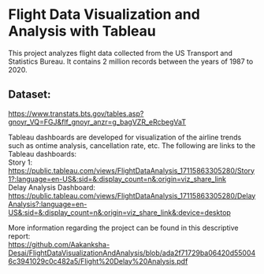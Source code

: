 # ﻿Flight Data Visualization and Analysis with Tableau

This project analyzes flight data collected from the US Transport and Statistics Bureau. It contains 2 million records between the years of 1987 to 2020.<br>
## Dataset:<br>
https://www.transtats.bts.gov/tables.asp?gnoyr_VQ=FGJ&flf_gnoyr_anzr=g_bagVZR_eRcbegVaT<br>

Tableau dashboards are developed for visualization of the airline trends such as ontime analysis, cancellation rate, etc.
The following are links to the Tableau dashboards:<br>
Story 1: https://public.tableau.com/views/FlightDataAnalysis_17115863305280/Story1?:language=en-US&:sid=&:display_count=n&:origin=viz_share_link <br>
Delay Analysis Dashboard: https://public.tableau.com/views/FlightDataAnalysis_17115863305280/DelayAnalysis?:language=en-US&:sid=&:display_count=n&:origin=viz_share_link&:device=desktop

More information regarding the project can be found in this descriptive report:<br>
https://github.com/Aakanksha-Desai/FlightDataVisualizationAndAnalysis/blob/ada2f71729ba06420d550046c3941029c0c482a5/Flight%20Delay%20Analysis.pdf
